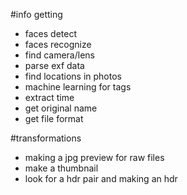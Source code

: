 #info getting
* faces detect
* faces recognize
* find camera/lens
* parse exf data
* find locations in photos
* machine learning for tags
* extract time
* get original name
* get file format

#transformations
* making a jpg preview for raw files
* make a thumbnail
* look for a hdr pair and making an hdr


